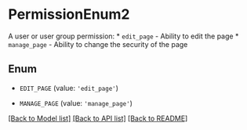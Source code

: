 # PermissionEnum2

A user or user group permission:  * `edit_page` - Ability to edit the page  * `manage_page` - Ability to change the security of the page

## Enum

* `EDIT_PAGE` (value: `'edit_page'`)

* `MANAGE_PAGE` (value: `'manage_page'`)

[[Back to Model list]](../README.md#documentation-for-models) [[Back to API list]](../README.md#documentation-for-api-endpoints) [[Back to README]](../README.md)


